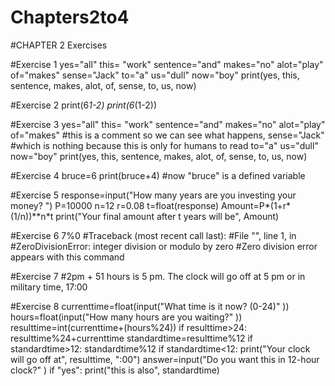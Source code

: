 # Chapters2to4
#CHAPTER 2 Exercises

#Exercise 1
yes="all"
this= "work"
sentence="and"
makes="no"
alot="play"
of="makes"
sense="Jack"
to="a"
us="dull"
now="boy"
print(yes, this, sentence, makes, alot, of, sense, to, us, now)

#Exercise 2
print(6*1-2)
print(6*(1-2))

#Exercise 3
yes="all"
this= "work"
sentence="and"
makes="no"
alot="play"
of="makes"     #this is a comment so we can see what happens, 
sense="Jack"   #which is nothing because this is only for humans to read
to="a"
us="dull"
now="boy"
print(yes, this, sentence, makes, alot, of, sense, to, us, now)

#Exercise 4
bruce=6
print(bruce+4) #now "bruce" is a defined variable

#Exercise 5
response=input("How many years are you investing your money? ")
P=10000
n=12
r=0.08
t=float(response)
Amount=P*(1+r*(1/n))**n*t
print("Your final amount after t years will be", Amount)

#Exercise 6
7%0   #Traceback (most recent call last):
      #File "<pyshell>", line 1, in <module>
      #ZeroDivisionError: integer division or modulo by zero
#Zero division error appears with this command

#Exercise 7
#2pm + 51 hours is 5 pm. The clock will go off at 5 pm or in military time, 17:00

#Exercise 8
currenttime=float(input("What time is it now? (0-24)" ))
hours=float(input("How many hours are you waiting?" ))
resulttime=int(currenttime+(hours%24))
if resulttime>24:
    resulttime%24+currenttime
standardtime=resulttime%12
if standardtime>12:
    standardtime%12
if standardtime<12:
    print("Your clock will go off at", resulttime, ":00")
answer=input("Do you want this in 12-hour clock?" )
if "yes":
    print("this is also", standardtime)

